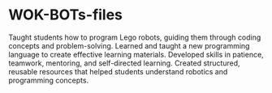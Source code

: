 # WOK-BOTs-files

Taught students how to program Lego robots, guiding them through coding concepts and problem-solving.
Learned and taught a new programming language to create effective learning materials.
Developed skills in patience, teamwork, mentoring, and self-directed learning.
Created structured, reusable resources that helped students understand robotics and programming concepts.
